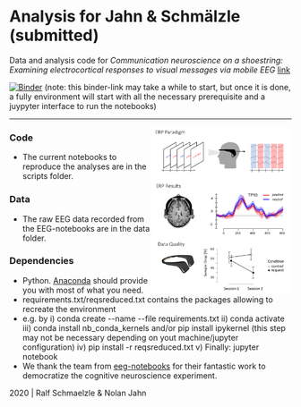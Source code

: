 Analysis for Jahn & Schmälzle (submitted)
=============================================

Data and analysis code for  *Communication neuroscience on a shoestring: 
Examining electrocortical responses to visual messages via mobile EEG* [link](http://www.todo.pdf)


[![Binder](https://mybinder.org/badge_logo.svg)](https://mybinder.org/v2/gh/nomcomm/MuseERP_Nolan/HEAD)
(note: this binder-link may take a while to start, but once it is done, a fully environment will start with all the necessary prerequisite and a juypyter interface to run the notebooks)

***

<img align="right" width=250px src=data/explainer_fig.png> 



### Code

-   The current notebooks to reproduce the analyses are in the scripts folder.


### Data

-   The raw EEG data recorded from the EEG-notebooks are in the data folder. 

### Dependencies

-   Python. [Anaconda](http://continuum.io/downloads) should provide you with most of what you need. 
-   requirements.txt/reqsreduced.txt  contains the packages allowing to recreate the environment 
-   e.g. by 
i)  conda create --name <replacewithdesiredenvironmentname> --file requirements.txt
ii) conda activate <replacewithdesiredenvironmentname>
iii) conda install nb_conda_kernels and/or pip install ipykernel (this step may not be necessary depending on yout machine/jupyter configuration)
iv) pip install -r reqsreduced.txt
v)  Finally: jupyter notebook 
-   We thank the team from [eeg-notebooks](https://github.com/NeuroTechX/eeg-notebooks) for their fantastic work to democratize the cognitive neuroscience experiment.


2020 | Ralf Schmaelzle & Nolan Jahn
